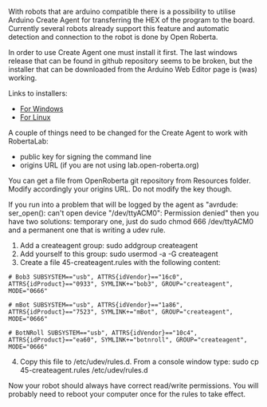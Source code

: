 With robots that are arduino compatible there is a possibility to utilise Arduino Create Agent for transferring the HEX of the program to the board. Currently several robots already support this feature and automatic detection and connection to the robot is done by Open Roberta.

In order to use Create Agent one must install it first. The last windows release that can be found in github repository seems to be broken, but the installer that can be downloaded from the Arduino Web Editor page is (was) working. 

Links to installers:

* [For Windows](http://downloads.arduino.cc/CreateBridgeStable/ArduinoCreateAgent-1.1-windows-installer.exe)
* [For Linux](http://downloads.arduino.cc/CreateBridgeStable/ArduinoCreateAgent-1.1-linux-x64-installer.tar.gz)

A couple of things need to be changed for the Create Agent to work with RobertaLab:

* public key for signing the command line
* origins URL (if you are not using lab.open-roberta.org)

You can get a file from OpenRoberta git repository from Resources folder. Modify accordingly your origins URL. Do not modify the key though.

If you run into a problem that will be logged by the agent as "avrdude: ser_open(): can't open device "/dev/ttyACM0": Permission denied" then you have two solutions: temporary one, just do sudo chmod 666 /dev/ttyACM0 and a permanent one that is writing a udev rule. 

1. Add a createagent group:
sudo addgroup createagent
2. Add yourself to this group:
sudo usermod -a -G createagent <username>
3. Create a file 45-createagent.rules with the following content:

`# Bob3
SUBSYSTEM=="usb", ATTRS{idVendor}=="16c0", ATTRS{idProduct}=="0933", SYMLINK+="bob3", GROUP="createagent", MODE="0666"`

`# mBot
SUBSYSTEM=="usb", ATTRS{idVendor}=="1a86", ATTRS{idProduct}=="7523", SYMLINK+="mBot", GROUP="createagent", MODE="0666"`

`# BotNRoll
SUBSYSTEM=="usb", ATTRS{idVendor}=="10c4", ATTRS{idProduct}=="ea60", SYMLINK+="botnroll", GROUP="createagent", MODE="0666"`

4. Copy this file to /etc/udev/rules.d. From a console window type:
sudo cp 45-createagent.rules /etc/udev/rules.d

Now your robot should always have correct read/write permissions. You will probably need to reboot your computer once for the rules to take effect.